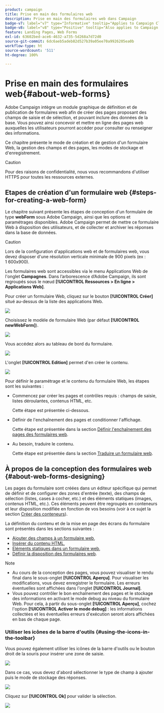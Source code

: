 ```yaml
---
product: campaign
title: Prise en main des formulaires web
description: Prise en main des formulaires web dans Campaign
badge-v7: label="v7" type="Informative" tooltip="Applies to Campaign Classic v7"
badge-v8: label="v8" type="Positive" tooltip="Also applies to Campaign v8"
feature: Landing Pages, Web Forms
exl-id: 63602bed-ace6-4632-a735-5d268a7d72d0
source-git-commit: 6dc6aeb5adeb82d527b39a05ee70a9926205ea0b
workflow-type: ht
source-wordcount: '511'
ht-degree: 100%

---
```


# Prise en main des formulaires web{#about-web-forms}



Adobe Campaign intègre un module graphique de définition et de publication de formulaires web afin de créer des pages proposant des champs de saisie et de sélection, et pouvant inclure des données de la base. Vous pouvez ainsi concevoir et mettre en ligne des pages web auxquelles les utilisateurs pourront accéder pour consulter ou renseigner des informations.

Ce chapitre présente le mode de création et de gestion d&#39;un formulaire Web, la gestion des champs et des pages, les modes de stockage et d&#39;enregistrement.

>[!CAUTION]
>
>Pour des raisons de confidentialité, nous vous recommandons d&#39;utiliser HTTPS pour toutes les ressources externes.

## Etapes de création d&#39;un formulaire web {#steps-for-creating-a-web-form}

Le chapitre suivant présente les étapes de conception d&#39;un formulaire de type **webForm** sous Adobe Campaign, ainsi que les options et paramétrages disponibles. Adobe Campaign permet de mettre ce formulaire Web à disposition des utilisateurs, et de collecter et archiver les réponses dans la base de données.

>[!CAUTION]
>
>Lors de la configuration d&#39;applications web et de formulaires web, vous devez disposer d&#39;une résolution verticale minimale de 900 pixels (ex : 1 600x900).

Les formulaires web sont accessibles via le menu Applications Web de l&#39;onglet **Campagnes**. Dans l’arborescence d’Adobe Campaign, ils sont regroupés sous le nœud **[!UICONTROL Ressources > En ligne > Applications Web]**.

Pour créer un formulaire Web, cliquez sur le bouton **[!UICONTROL Créer]** situé au-dessus de la liste des applications Web.

![](assets/webapp_create_new.png)

Choisissez le modèle de formulaire Web (par défaut **[!UICONTROL newWebForm]**).

![](assets/s_ncs_admin_survey_select_template.png)

Vous accédez alors au tableau de bord du formulaire.

![](assets/webapp_empty_dashboard.png)

L&#39;onglet **[!UICONTROL Edition]** permet d&#39;en créer le contenu.

![](assets/webapp_edit_tab.png)

Pour définir le paramétrage et le contenu du formulaire Web, les étapes sont les suivantes :

* Commencez par créer les pages et contrôles requis : champs de saisie, listes déroulantes, contenus HTML, etc.

   Cette étape est présentée ci-dessous.

* Définir de l&#39;enchaînement des pages et conditionner l&#39;affichage.

   Cette étape est présentée dans la section [Définir l&#39;enchaînement des pages des formulaires web](defining-web-forms-page-sequencing.md).

* Au besoin, traduire le contenu.

   Cette étape est présentée dans la section [Traduire un formulaire web](translating-a-web-form.md).

## À propos de la conception des formulaires web {#about-web-forms-designing}

Les pages du formulaire sont créées dans un éditeur spécifique qui permet de définir et de configurer des zones d&#39;entrée (texte), des champs de sélection (listes, cases à cocher, etc.) et des éléments statiques (images, contenus HTML, etc.). Ces éléments peuvent être regroupés en conteneurs et leur disposition modifiée en fonction de vos besoins (voir à ce sujet la section [Créer des conteneurs](defining-web-forms-layout.md#creating-containers)).

La définition du contenu et de la mise en page des écrans du formulaire sont présentés dans les sections suivantes :

* [Ajouter des champs à un formulaire web](adding-fields-to-a-web-form.md),
* [Insérer du contenu HTML](static-elements-in-a-web-form.md#inserting-html-content),
* [Eléments statiques dans un formulaire web](static-elements-in-a-web-form.md),
* [Définir la disposition des formulaires web](defining-web-forms-layout.md).

>[!NOTE]
>
>* Au cours de la conception des pages, vous pouvez visualiser le rendu final dans le sous-onglet **[!UICONTROL Aperçu]**. Pour visualiser les modifications, vous devez enregistrer le formulaire. Les erreurs éventuelles sont affichées dans l&#39;onglet **[!UICONTROL Journal]**.
>* Vous pouvez contrôler le bon enchaînement des pages et le stockage des informations en activant le mode debug au niveau du formulaire Web. Pour cela, à partir du sous-onglet **[!UICONTROL Aperçu]**, cochez l&#39;option **[!UICONTROL Activer le mode debug]** : les informations collectées et les éventuelles erreurs d&#39;exécution seront alors affichées en bas de chaque page.
>


### Utiliser les icônes de la barre d&#39;outils {#using-the-icons-in-the-toolbar}

Vous pouvez également utiliser les icônes de la barre d&#39;outils ou le bouton droit de la souris pour insérer une zone de saisie.

![](assets/s_ncs_admin_webform_add_selection.png)

Dans ce cas, vous devez d&#39;abord sélectionner le type de champ à ajouter puis le mode de stockage des réponses.

![](assets/s_ncs_admin_webform_select_storage.png)

Cliquez sur **[!UICONTROL Ok]** pour valider la sélection.

![](assets/s_ncs_admin_webform_confirm_storage.png)
